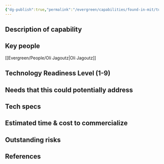 ```yaml
---
{"dg-publish":true,"permalink":"/evergreen/capabilities/found-in-mit/turning-bio-waste-conversion-into-rock-with-sulfur/","tags":["capability","rtcnl"]}
---
```



## Description of capability


## Key people
[[Evergreen/People/Oli Jagoutz\|Oli Jagoutz]]

## Technology Readiness Level (1-9)


## Needs that this could potentially address


## Tech specs


## Estimated time & cost to commercialize


## Outstanding risks


## References